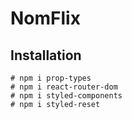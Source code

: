 # NomFlix

## Installation
```
# npm i prop-types
# npm i react-router-dom
# npm i styled-components
# npm i styled-reset
```